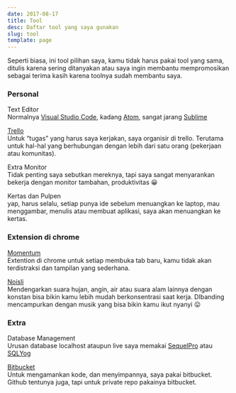 ```yaml
---
date: 2017-08-17
title: Tool
desc: Daftar tool yang saya gunakan
slug: tool
template: page
---
```


Seperti biasa, ini tool pilihan saya, kamu tidak harus pakai tool yang sama, ditulis karena sering ditanyakan atau saya ingin membantu mempromosikan sebagai terima kasih karena toolnya sudah membantu saya.

### Personal

Text Editor  
Normalnya [Visual Studio Code](https://code.visualstudio.com/), kadang [Atom](http://atom.io/), sangat jarang [Sublime](https://www.sublimetext.com/3)

[Trello](http://trello.com/)  
Untuk “tugas” yang harus saya kerjakan, saya organisir di trello. Terutama untuk hal-hal yang berhubungan dengan lebih dari satu orang (pekerjaan atau komunitas).

Extra Monitor  
Tidak penting saya sebutkan mereknya, tapi saya sangat menyarankan bekerja dengan monitor tambahan, produktivitas 😀

Kertas dan Pulpen  
yap, harus selalu, setiap punya ide sebelum menuangkan ke laptop, mau menggambar, menulis atau membuat aplikasi, saya akan menuangkan ke kertas.

### Extension di chrome

[Momentum](https://chrome.google.com/webstore/detail/momentum/laookkfknpbbblfpciffpaejjkokdgca?hl=en)  
Extention di chrome untuk setiap membuka tab baru, kamu tidak akan terdistraksi dan tampilan yang sederhana.

[Noisli](https://chrome.google.com/webstore/detail/noisli/klejemegaoblahjdpcajmpcnjjmkmkkf?hl=en)  
Mendengarkan suara hujan, angin, air atau suara alam lainnya dengan konstan bisa bikin kamu lebih mudah berkonsentrasi saat kerja. DIbanding mencampurkan dengan musik yang bisa bikin kamu ikut nyanyi 😛

### Extra

Database Management  
Urusan database localhost ataupun live saya memakai [SequelPro](https://www.sequelpro.com/) atau [SQLYog](https://www.webyog.com/product/sqlyog)

[Bitbucket](https://bitbucket.org/)  
Untuk mengamankan kode, dan menyimpannya, saya pakai bitbucket. Github tentunya juga, tapi untuk private repo pakainya bitbucket.